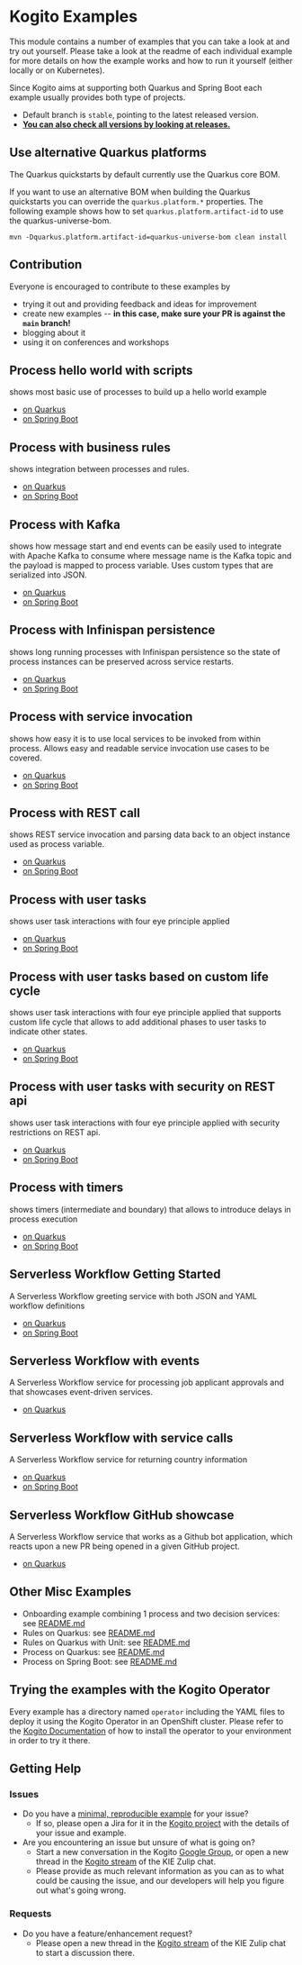 # Kogito Examples

This module contains a number of examples that you can take a look at and try out yourself.  Please take a look at the readme of each individual example for more details on how the example works and how to run it yourself (either locally or on Kubernetes).

Since Kogito aims at supporting both Quarkus and Spring Boot each example usually provides both type of projects.

- Default branch is `stable`, pointing to the latest released version.
- **[You can also check all versions by looking at releases.](https://github.com/kiegroup/kogito-examples/releases/latest)**

## Use alternative Quarkus platforms

The Quarkus quickstarts by default currently use the Quarkus core BOM.

If you want to use an alternative BOM when building the Quarkus quickstarts you can override the `quarkus.platform.*` properties. The following example shows how to set `quarkus.platform.artifact-id` to use the quarkus-universe-bom.

```
mvn -Dquarkus.platform.artifact-id=quarkus-universe-bom clean install
```


## Contribution

Everyone is encouraged to contribute to these examples by

* trying it out and providing feedback and ideas for improvement
* create new examples -- **in this case, make sure your PR is against the `main` branch!**
* blogging about it
* using it on conferences and workshops


## Process hello world with scripts

shows most basic use of processes to build up a hello world example

* [on Quarkus](process-scripts-quarkus)
* [on Spring Boot](process-scripts-springboot)


## Process with business rules

shows integration between processes and rules.

* [on Quarkus](process-business-rules-quarkus)
* [on Spring Boot](process-business-rules-springboot)


## Process with Kafka

shows how message start and end events can be easily used to integrate with Apache Kafka to consume where
message name is the Kafka topic and the payload is mapped to process variable. Uses custom types
that are serialized into JSON.

* [on Quarkus](process-kafka-quickstart-quarkus)
* [on Spring Boot](process-kafka-quickstart-springboot)

## Process with Infinispan persistence

shows long running processes with Infinispan persistence so the state of process instances can
be preserved across service restarts.

* [on Quarkus](process-infinispan-persistence-quarkus)
* [on Spring Boot](process-infinispan-persistence-springboot)

## Process with service invocation

shows how easy it is to use local services to be invoked from within process. Allows easy and readable
service invocation use cases to be covered.

* [on Quarkus](process-service-calls-quarkus)
* [on Spring Boot](process-service-calls-springboot)

## Process with REST call

shows REST service invocation and parsing data back to an object instance used as process variable.

* [on Quarkus](process-rest-service-call-quarkus)
* [on Spring Boot](process-rest-service-call-springboot)

## Process with user tasks

shows user task interactions with four eye principle applied

* [on Quarkus](process-usertasks-quarkus)
* [on Spring Boot](process-usertasks-springboot)

## Process with user tasks based on custom life cycle

shows user task interactions with four eye principle applied that supports custom life cycle that allows to
add additional phases to user tasks to indicate other states.

* [on Quarkus](process-usertasks-custom-lifecycle-quarkus)
* [on Spring Boot](process-usertasks-custom-lifecycle-springboot)

## Process with user tasks with security on REST api

shows user task interactions with four eye principle applied with security restrictions on REST api.

* [on Quarkus](process-usertasks-with-security-quarkus)
* [on Spring Boot](process-usertasks-with-security-springboot)

## Process with timers

shows timers (intermediate and boundary) that allows to introduce delays in process execution

* [on Quarkus](process-timer-quarkus)
* [on Spring Boot](process-timer-springboot)

## Serverless Workflow Getting Started

A Serverless Workflow greeting service with both JSON and YAML workflow definitions

* [on Quarkus](serverless-workflow-greeting-quarkus)
* [on Spring Boot](serverless-workflow-greeting-springboot)

## Serverless Workflow with events

A Serverless Workflow service for processing job applicant approvals and that showcases event-driven services.

* [on Quarkus](serverless-workflow-events-quarkus)

## Serverless Workflow with service calls

A Serverless Workflow service for returning country information

* [on Quarkus](serverless-workflow-service-calls-quarkus)
* [on Spring Boot](serverless-workflow-service-calls-springboot)

## Serverless Workflow GitHub showcase

A Serverless Workflow service that works as a Github bot application, which reacts upon a new PR being opened in a given GitHub project.

* [on Quarkus](serverless-workflow-github-showcase)

## Other Misc Examples

- Onboarding example combining 1 process and two decision services: see [README.md](onboarding-example/README.md)
- Rules on Quarkus: see [README.md](rules-quarkus-example/README.md)
- Rules on Quarkus with Unit: see [README.md](ruleunit-quarkus-example/README.md)
- Process on Quarkus: see [README.md](process-quarkus-example/README.md)
- Process on Spring Boot: see [README.md](process-springboot-example/README.md)

## Trying the examples with the Kogito Operator

Every example has a directory named `operator` including the YAML files to deploy it using the Kogito Operator in an OpenShift cluster.
Please refer to the [Kogito Documentation](https://docs.jboss.org/kogito/release/latest/html_single/#chap_kogito-deploying-on-openshift)
of how to install the operator to your environment in order to try it there.

## Getting Help
### Issues
- Do you have a [minimal, reproducible example](https://stackoverflow.com/help/minimal-reproducible-example) for your issue?
  - If so, please open a Jira for it in the [Kogito project](https://issues.redhat.com/projects/KOGITO/summary) with the details of your issue and example.
- Are you encountering an issue but unsure of what is going on?
  - Start a new conversation in the Kogito [Google Group](https://groups.google.com/g/kogito-development), or open a new thread in the [Kogito stream](https://kie.zulipchat.com/#narrow/stream/232676-kogito) of the KIE Zulip chat.
  - Please provide as much relevant information as you can as to what could be causing the issue, and our developers will help you figure out what's going wrong.

### Requests
- Do you have a feature/enhancement request?
  - Please open a new thread in the [Kogito stream](https://kie.zulipchat.com/#narrow/stream/232676-kogito) of the KIE Zulip chat to start a discussion there.
